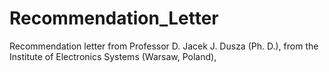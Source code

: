 Recommendation_Letter
=====================

Recommendation letter from Professor D. Jacek J. Dusza (Ph. D.), from the Institute of Electronics Systems (Warsaw, Poland), 
